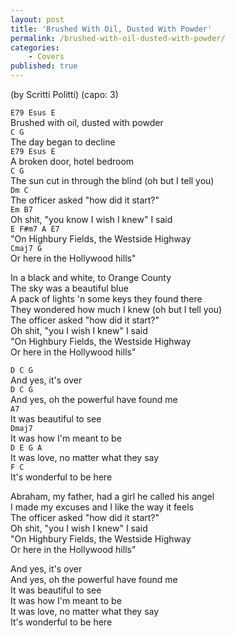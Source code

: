 ```yaml
---
layout: post
title: 'Brushed With Oil, Dusted With Powder'
permalink: /brushed-with-oil-dusted-with-powder/
categories: 
    - Covers
published: true
---
```


(by Scritti Politti)
(capo: 3)

`E79 Esus E`  
Brushed with oil, dusted with powder  
`C G`  
The day began to decline  
`E79 Esus E`  
A broken door, hotel bedroom  
`C G`  
The sun cut in through the blind (oh but I tell you)  
`Dm C`  
The officer asked "how did it start?"  
`Em B7`  
Oh shit, "you know I wish I knew" I said  
`E F#m7 A E7`  
"On Highbury Fields, the Westside Highway  
`Cmaj7 G`  
Or here in the Hollywood hills"

In a black and white, to Orange County  
The sky was a beautiful blue  
A pack of lights 'n some keys they found there  
They wondered how much I knew (oh but I tell you)  
The officer asked "how did it start?"  
Oh shit, "you I wish I knew" I said  
"On Highbury Fields, the Westside Highway  
Or here in the Hollywood hills"

`D C G`  
And yes, it's over  
`D C G`  
And yes, oh the powerful have found me  
`A7`  
It was beautiful to see  
`Dmaj7`  
It was how I'm meant to be  
`D E G A`  
It was love, no matter what they say  
`F C`  
It's wonderful to be here

Abraham, my father, had a girl he called his angel  
I made my excuses and I like the way it feels  
The officer asked "how did it start?"  
Oh shit, "you I wish I knew" I said  
"On Highbury Fields, the Westside Highway  
Or here in the Hollywood hills"

And yes, it's over  
And yes, oh the powerful have found me  
It was beautiful to see  
It was how I'm meant to be  
It was love, no matter what they say  
It's wonderful to be here
